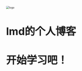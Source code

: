 <!-- _coverpage.md --> 



<img src="https://img1.baidu.com/it/u=3217949392,380584805&fm=253&fmt=auto&app=120&f=JPEG?w=1422&h=800" alt="logo" style="zoom:50%;" /> 

# lmd的个人博客

# 开始学习吧！



> 